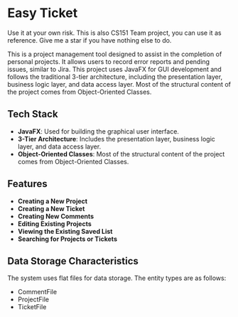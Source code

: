 # Easy Ticket
Use it at your own risk.
This is also CS151 Team project, you can use it as reference. Give me a star if you have nothing else to do.

This is a project management tool designed to assist in the completion of personal projects. It allows users to record error reports and pending issues, similar to Jira. This project uses JavaFX for GUI development and follows the traditional 3-tier architecture, including the presentation layer, business logic layer, and data access layer. Most of the structural content of the project comes from Object-Oriented Classes.

## Tech Stack
- **JavaFX**: Used for building the graphical user interface.
- **3-Tier Architecture**: Includes the presentation layer, business logic layer, and data access layer.
- **Object-Oriented Classes**: Most of the structural content of the project comes from Object-Oriented Classes.

## Features
- **Creating a New Project**
- **Creating a New Ticket**
- **Creating New Comments**
- **Editing Existing Projects**
- **Viewing the Existing Saved List**
- **Searching for Projects or Tickets**

## Data Storage Characteristics
The system uses flat files for data storage. The entity types are as follows:
- CommentFile
- ProjectFile
- TicketFile
